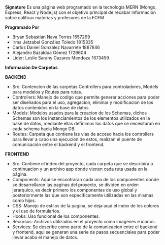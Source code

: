 **Signature** Es una página web programado en la tecnología MERN (Mongo, Express, React y Node.js) con el objetivo principal de recabar información sobre calificar materias y profesores de la FCFM 

**Programado Por**

- Bryan Sebastian Nava Torres 1557299 
- Irma Jetzabel González Toledo 1815335
- Carlos Daniel González Navarrete 1887846
- Alejandro Bazaldúa Gómez 1729604
- Lider: Leslie Sarahy Cazares Mendoza 1673459

**Información De Carpetas**

**BACKEND**
- Src: Contencion de las carpetas Controllers para controladores, Models para modelos y Routes para rutas.
- Controllers: Manejo de codigo que permite generar acciones para poder ser diseñados para el uso, agregacion, eliminar y modificacion de los datos contenidos en la base de datos.
- Models: Modelos usados para la creacion de los Schemas, dichos Schemas son los instanciamientos de los elementos utilizados en la base de datos, mediante ellas definimos los datos que se necesitaran en cada schema hacia Mongo DB.
- Routes: Carpeta que contiene las vias de acceso hacia los controllers para llevar a cabo una ejecucion de estos, realizan el puente de comunicación entre el backend y el frontend.

**FRONTEND**
- Src: Contiene el index del proyecto, cada carpeta que se describira a continuacion y un archivo app donde vienen cada ruta usada en la página.
- Components: Aqui se encontraran cada uno de los componentes donde se desarrollaron las paginas del proyecto, se dividen en orden jerarquico, es decir primero los componentes de uso global y posteriormente las que son especificamente utilizadas en las mismas como hijos.
- CSS: Manejo de estilos de la pagina, se deja aqui el index de los colores y el uso de formularios.
- Hooks: Uso funcional de los componentes.
- Recursos: Archivos utilizados en el proyecto como imagenes e iconos.
- Services: Se describe como parte de la comunicacion entre el backend y frontend, aqui se generan una serie de pasos secuenciales para poder llevar acabo el manejo de datos.
